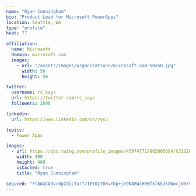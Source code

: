 ```yaml
---
name: "Ryan Cunningham"
bio: "Product Lead for Microsoft PowerApps"
location: Seattle, WA
type: "profile"
heat: 77

affiliation:
  name: Microsoft
  domain: microsoft.com
  images:
    - url: "/assets/images/organizations/microsoft.com-50x50.jpg"
      width: 50
      height: 50

twitter:
  username: rc_says
  url: https://twitter.com/rc_says
  followers: 2096

linkedin:
  url: https://www.linkedin.com/in/rycu

topics:
  - Power Apps

images:
  - url: https://pbs.twimg.com/profile_images/459747717862805504/CJIGZejd_400x400.png
    width: 400
    height: 400
    isCached: true
    title: "Ryan Cunningham"

secured: "FtbWaCA9vrdgCQicTurT/IEYOLY0XvYDp+jV9NAEWiH9MfklKkJkQWmcjO3kVglLOxtJWaEolURn1/X5akFM8j7aVI/249ZjNE+oJo5nVUEhqdgaVMuTA2qHB3MDKpIKImKx4s4ykHQ9TfZY9KdQRo3qiUCxl9KaQOEmTlspNZBsc5nbsdv5FyPjJs41bHIbdcn0+n9xbyzfFgSOHDEnmTXJcdUK6wFfRI8aasEAMpMXpU9YGl4hUo5vtlnNf5YlkwWOG0goxQqHS3klnWbgSSb8iCCb7R0MiT4q9O9hM4vHzizJjPjjWs2DfAndDFm3VnqrmIryO73z6cF/M6NjggdRgxqL3iPA/eO40IY8tApqI25BdiKalE0e8Nam0IkBGSwTwxDBewNvyoNq+JUYY+xmjaVh6NwG7jRVXXvzOu4=;G2xYGjU3gZnFvO9SO5lrBw=="
---
```



